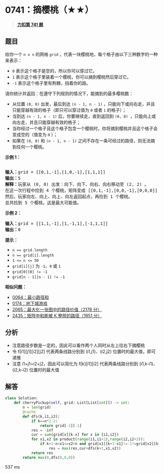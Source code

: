 # 0741：摘樱桃（★★）


> <u>**[力扣第 741 题](https://leetcode.cn/problems/cherry-pickup/)**</u>

## 题目

<p>给你一个 <code>n x n</code> 的网格 <code>grid</code> ，代表一块樱桃地，每个格子由以下三种数字的一种来表示：</p>

<ul>
<li><code>0</code> 表示这个格子是空的，所以你可以穿过它。</li>
<li><code>1</code> 表示这个格子里装着一个樱桃，你可以摘到樱桃然后穿过它。</li>
<li><code>-1</code> 表示这个格子里有荆棘，挡着你的路。</li>
</ul>

<p>请你统计并返回：在遵守下列规则的情况下，能摘到的最多樱桃数：</p>

<ul>
<li>从位置 <code>(0, 0)</code> 出发，最后到达 <code>(n - 1, n - 1)</code> ，只能向下或向右走，并且只能穿越有效的格子（即只可以穿过值为 <code>0</code> 或者 <code>1</code> 的格子）；</li>
<li>当到达 <code>(n - 1, n - 1)</code> 后，你要继续走，直到返回到 <code>(0, 0) </code>，只能向上或向左走，并且只能穿越有效的格子；</li>
<li>当你经过一个格子且这个格子包含一个樱桃时，你将摘到樱桃并且这个格子会变成空的（值变为 <code>0</code> ）；</li>
<li>如果在 <code>(0, 0)</code> 和 <code>(n - 1, n - 1)</code> 之间不存在一条可经过的路径，则无法摘到任何一个樱桃。</li>
</ul>



<p><strong>示例 1：</strong></p>
<img alt="" src="https://assets.leetcode.com/uploads/2020/12/14/grid.jpg" />
<pre>
<b>输入：</b>grid = [[0,1,-1],[1,0,-1],[1,1,1]]
<b>输出：</b>5
<b>解释：</b>玩家从 (0, 0) 出发：向下、向下、向右、向右移动至 (2, 2) 。
在这一次行程中捡到 4 个樱桃，矩阵变成 [[0,1,-1],[0,0,-1],[0,0,0]] 。
然后，玩家向左、向上、向上、向左返回起点，再捡到 1 个樱桃。
总共捡到 5 个樱桃，这是最大可能值。
</pre>

<p><strong>示例 2：</strong></p>

<pre>
<b>输入：</b>grid = [[1,1,-1],[1,-1,1],[-1,1,1]]
<b>输出：</b>0
</pre>



<p><strong>提示：</strong></p>

<ul>
<li><code>n == grid.length</code></li>
<li><code>n == grid[i].length</code></li>
<li><code>1 &lt;= n &lt;= 50</code></li>
<li><code>grid[i][j]</code> 为 <code>-1</code>、<code>0</code> 或 <code>1</code></li>
<li><code>grid[0][0] != -1</code></li>
<li><code>grid[n - 1][n - 1] != -1</code></li>
</ul>


**相似问题：**
- [0064：最小路径和](/leetcode/0064)
- [0174：地下城游戏](/leetcode/0174)
- [2065：最大化一张图中的路径价值（2178 分）](/leetcode/2065)
- [2435：矩阵中和能被 K 整除的路径（1951 分）](/leetcode/2435)


## 分析

- 注意路径步数是一定的，因此可以看作两个人同时从左上往右下摘樱桃
- 令 f[i1][j1][i2][j2] 代表两条线路分别到 (i1,j1)、(i2,j2) 位置时的最大值，即可递推
- 注意 i1+j1=i2+j2，因此可以简化为 f[k][i1][i2] 代表两条线路分别到 (i1,k-i1)、(i2,k-i2) 位置时的最大值

## 解答 

```python
class Solution:
    def cherryPickup(self, grid: List[List[int]]) -> int:
        n = len(grid)
        @cache
        def dfs(k,i1,i2):
            if k==n*2-2:
                return grid[-1][-1]
            res = -inf
            cur = sum(grid[x][k-x] for x in {i1,i2})
            for x1,x2 in product(range(i1,i1+2),range(i2,i2+2)):
                if k+1-n<x1<=x2<n and grid[x1][k+1-x1]!=-1!=grid[x2][k+1-x2]:
                    res = max(res,cur+dfs(k+1,x1,x2))
            return res
        return max(0,dfs(0,0,0))
```
537 ms

